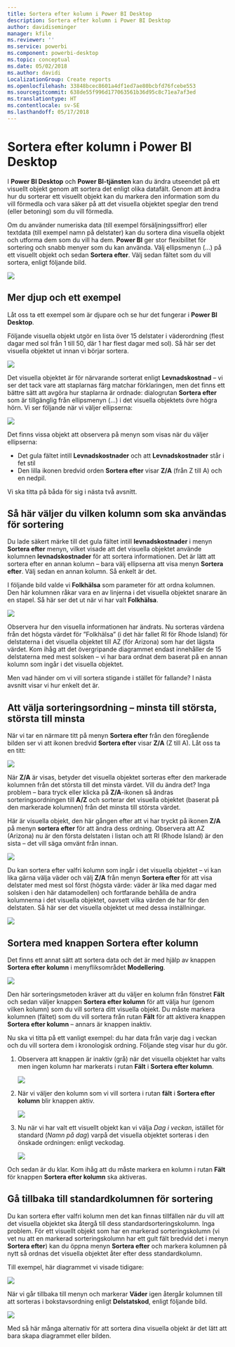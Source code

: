 ```yaml
---
title: Sortera efter kolumn i Power BI Desktop
description: Sortera efter kolumn i Power BI Desktop
author: davidiseminger
manager: kfile
ms.reviewer: ''
ms.service: powerbi
ms.component: powerbi-desktop
ms.topic: conceptual
ms.date: 05/02/2018
ms.author: davidi
LocalizationGroup: Create reports
ms.openlocfilehash: 33848bcec8601a4df1ed7ae80bcbfd76fcebe553
ms.sourcegitcommit: 638de55f996d177063561b36d95c8c71ea7af3ed
ms.translationtype: HT
ms.contentlocale: sv-SE
ms.lasthandoff: 05/17/2018
---
```

# <a name="sort-by-column-in-power-bi-desktop"></a>Sortera efter kolumn i Power BI Desktop
I **Power BI Desktop** och **Power BI-tjänsten** kan du ändra utseendet på ett visuellt objekt genom att sortera det enligt olika datafält. Genom att ändra hur du sorterar ett visuellt objekt kan du markera den information som du vill förmedla och vara säker på att det visuella objektet speglar den trend (eller betoning) som du vill förmedla.

Om du använder numeriska data (till exempel försäljningssiffror) eller textdata (till exempel namn på delstater) kan du sortera dina visuella objekt och utforma dem som du vill ha dem.  **Power BI** ger stor flexibilitet för sortering och snabb menyer som du kan använda. Välj ellipsmenyn (...) på ett visuellt objekt och sedan **Sortera efter**. Välj sedan fältet som du vill sortera, enligt följande bild.

![](media/desktop-sort-by-column/sortbycolumn_2.png)

## <a name="more-depth-and-an-example"></a>Mer djup och ett exempel
Låt oss ta ett exempel som är djupare och se hur det fungerar i **Power BI Desktop**.

Följande visuella objekt utgör en lista över 15 delstater i väderordning (flest dagar med sol från 1 till 50, där 1 har flest dagar med sol). Så här ser det visuella objektet ut innan vi börjar sortera.

![](media/desktop-sort-by-column/sortbycolumn_1.png)

Det visuella objektet är för närvarande sorterat enligt **Levnadskostnad** – vi ser det tack vare att staplarnas färg matchar förklaringen, men det finns ett bättre sätt att avgöra hur staplarna är ordnade: dialogrutan **Sortera efter** som är tillgänglig från ellipsmenyn (...) i det visuella objektets övre högra hörn. Vi ser följande när vi väljer ellipserna:

![](media/desktop-sort-by-column/sortbycolumn_2.png)

Det finns vissa objekt att observera på menyn som visas när du väljer ellipserna:

* Det gula fältet intill **Levnadskostnader** och att **Levnadskostnader** står i fet stil
* Den lilla ikonen bredvid orden **Sortera efter** visar **Z/A** (från Z till A) och en nedpil.

Vi ska titta på båda för sig i nästa två avsnitt.

## <a name="selecting-which-column-to-use-for-sorting"></a>Så här väljer du vilken kolumn som ska användas för sortering
Du lade säkert märke till det gula fältet intill **levnadskostnader** i menyn **Sortera efter** menyn, vilket visade att det visuella objektet använde kolumnen **levnadskostnader** för att sortera informationen. Det är lätt att sortera efter en annan kolumn – bara välj ellipserna att visa menyn **Sortera efter**. Välj sedan en annan kolumn. Så enkelt är det.

I följande bild valde vi **Folkhälsa** som parameter för att ordna kolumnen. Den här kolumnen råkar vara en av linjerna i det visuella objektet snarare än en stapel. Så här ser det ut när vi har valt **Folkhälsa**.

![](media/desktop-sort-by-column/sortbycolumn_3.png)

Observera hur den visuella informationen har ändrats. Nu sorteras värdena från det högsta värdet för ”Folkhälsa” (i det här fallet RI för Rhode Island) för delstaterna i det visuella objektet till AZ (för Arizona) som har det lägsta värdet. Kom ihåg att det övergripande diagrammet endast innehåller de 15 delstaterna med mest solsken – vi har bara ordnat dem baserat på en annan kolumn som ingår i det visuella objektet.

Men vad händer om vi vill sortera stigande i stället för fallande? I nästa avsnitt visar vi hur enkelt det är.

## <a name="selecting-the-sort-order---smallest-to-largest-largest-to-smallest"></a>Att välja sorteringsordning – minsta till största, största till minsta
När vi tar en närmare titt på menyn **Sortera efter** från den föregående bilden ser vi att ikonen bredvid **Sortera efter** visar **Z/A** (Z till A). Låt oss ta en titt:

![](media/desktop-sort-by-column/sortbycolumn_4.png)

När **Z/A** är visas, betyder det visuella objektet sorteras efter den markerade kolumnen från det största till det minsta värdet. Vill du ändra det? Inga problem – bara tryck eller klicka på **Z/A**-ikonen så ändras sorteringsordningen till **A/Z** och sorterar det visuella objektet (baserat på den markerade kolumnen) från det minsta till största värdet.

Här är visuella objekt, den här gången efter att vi har tryckt på ikonen **Z/A** på menyn **sortera efter** för att ändra dess ordning. Observera att AZ (Arizona) nu är den första delstaten i listan och att RI (Rhode Island) är den sista – det vill säga omvänt från innan.

![](media/desktop-sort-by-column/sortbycolumn_5.png)

Du kan sortera efter valfri kolumn som ingår i det visuella objektet – vi kan lika gärna välja väder och välj **Z/A** från menyn **Sortera efter** för att visa delstater med mest sol först (högsta värde: väder är lika med dagar med solsken i den här datamodellen) och fortfarande behålla de andra kolumnerna i det visuella objektet, oavsett vilka värden de har för den delstaten. Så här ser det visuella objektet ut med dessa inställningar.

![](media/desktop-sort-by-column/sortbycolumn_6.png)

## <a name="sort-using-the-sort-by-column-button"></a>Sortera med knappen Sortera efter kolumn
Det finns ett annat sätt att sortera data och det är med hjälp av knappen **Sortera efter kolumn** i menyfliksområdet **Modellering**.

![](media/desktop-sort-by-column/sortbycolumn_8.png)

Den här sorteringsmetoden kräver att du väljer en kolumn från fönstret **Fält** och sedan väljer knappen **Sortera efter kolumn** för att välja hur (genom vilken kolumn) som du vill sortera ditt visuella objekt. Du måste markera kolumnen (fältet) som du vill sortera från rutan **Fält** för att aktivera knappen **Sortera efter kolumn** – annars är knappen inaktiv.

Nu ska vi titta på ett vanligt exempel: du har data från varje dag i veckan och du vill sortera dem i kronologisk ordning. Följande steg visar hur du gör.

1. Observera att knappen är inaktiv (grå) när det visuella objektet har valts men ingen kolumn har markerats i rutan **Fält** i **Sortera efter kolumn**.
   
   ![](media/desktop-sort-by-column/sortbycolumn_9a.png)
2. När vi väljer den kolumn som vi vill sortera i rutan **fält** i **Sortera efter kolumn** blir knappen aktiv.
   
   ![](media/desktop-sort-by-column/sortbycolumn_10.png)
3. Nu när vi har valt ett visuellt objekt kan vi välja *Dag i veckan*, istället för standard (*Namn på dag*) varpå det visuella objektet sorteras i den önskade ordningen: enligt veckodag.
   
   ![](media/desktop-sort-by-column/sortbycolumn_11.png)

Och sedan är du klar. Kom ihåg att du måste markera en kolumn i rutan **Fält** för knappen **Sortera efter kolumn** ska aktiveras.

## <a name="getting-back-to-default-column-for-sorting"></a>Gå tillbaka till standardkolumnen för sortering
Du kan sortera efter valfri kolumn men det kan finnas tillfällen när du vill att det visuella objektet ska återgå till dess standardsorteringskolumn. Inga problem. För ett visuellt objekt som har en markerad sorteringskolumn (vi vet nu att en markerad sorteringskolumn har ett gult fält bredvid det i menyn **Sortera efter**) kan du öppna menyn **Sortera efter** och markera kolumnen på nytt så ordnas det visuella objektet åter efter dess standardkolumn.

Till exempel, här diagrammet vi visade tidigare:

![](media/desktop-sort-by-column/sortbycolumn_6.png)

När vi går tillbaka till menyn och markerar **Väder** igen återgår kolumnen till att sorteras i bokstavsordning enligt **Delstatskod**, enligt följande bild.

![](media/desktop-sort-by-column/sortbycolumn_7.png)

Med så här många alternativ för att sortera dina visuella objekt är det lätt att bara skapa diagrammet eller bilden.


